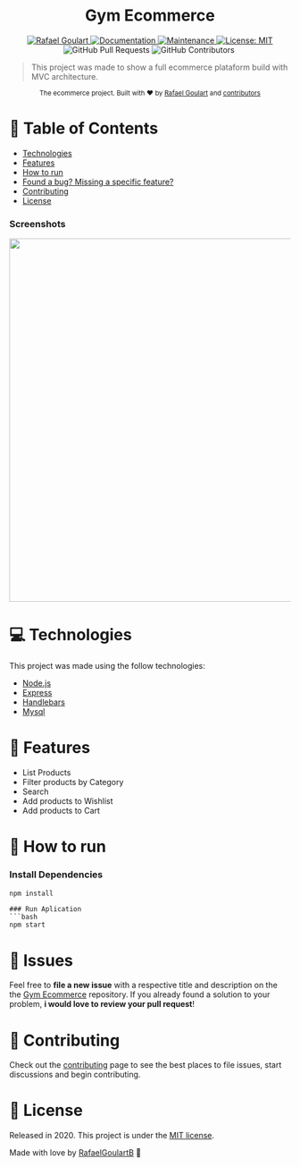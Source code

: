 <h1 align="center">Gym Ecommerce</h1>

<p align="center">	
   <a href="https://www.linkedin.com/in/rafael-goulartb/">
      <img alt="Rafael Goulart" src="https://img.shields.io/badge/-RafaelGoulartB-blue?style=flat&logo=Linkedin&logoColor=white" />
   </a>
  <a href="https://github.com/RafaelGoulartB/gym-ecommerce#readme">
    <img alt="Documentation" src="https://img.shields.io/badge/documentation-yes-brightgreen.svg" target="_blank" />
  </a>
  <a href="https://github.com/RafaelGoulartB/gym-ecommerce/graphs/commit-activity">
    <img alt="Maintenance" src="https://img.shields.io/badge/Maintained%3F-yes-brightgreen.svg" target="_blank" />
  </a>
  <a href="https://github.com/RafaelGoulartB/gym-ecommerce/blob/master/LICENSE">
    <img alt="License: MIT" src="https://img.shields.io/badge/License-MIT-yellow.svg" target="_blank" />
  </a>
  <img alt="GitHub Pull Requests" src="https://img.shields.io/github/issues-pr/RafaelGoulartB/gym-ecommerce" />
  <img alt="GitHub Contributors" src="https://img.shields.io/github/contributors/RafaelGoulartB/gym-ecommerce" />
  <img alt="" src="https://img.shields.io/github/repo-size/RafaelGoulartB/gym-ecommerce" />
</p>

> This project was made to show a full ecommerce plataform build with MVC architecture.

<div align="center">
  <sub>The ecommerce project. Built with ❤︎ by
    <a href="https://github.com/RafaelGoulartB">Rafael Goulart</a> and
    <a href="https://github.com/RafaelGoulartB/gym-ecommerce/graphs/contributors">
      contributors
    </a>
  </sub>
</div>

# :pushpin: Table of Contents

* [Technologies](#computer-technologies)
* [Features](#rocket-features)
* [How to run](#construction_worker-how-to-run)
* [Found a bug? Missing a specific feature?](#bug-issues)
* [Contributing](#tada-contributing)
* [License](#closed_book-license)

### Screenshots
<div align="center">
  <img src="https://github.com/RafaelGoulartB/gym-ecommerce/blob/master/site-suplementos.png" width="650">
</div>


# :computer: Technologies
This project was made using the follow technologies:

* [Node.js](https://nodejs.org/en/)   
* [Express](https://expressjs.com/)  
* [Handlebars](https://handlebarsjs.com/)
* [Mysql](https://www.mysql.com/)

# :rocket: Features

- List Products
- Filter products by Category
- Search
- Add products to Wishlist
- Add products to Cart

# :construction_worker: How to run
### Install Dependencies
```bash
npm install
```
```
### Run Aplication
```bash 
npm start 
```

# :bug: Issues

Feel free to **file a new issue** with a respective title and description on the the [Gym Ecommerce](https://github.com/RafaelGoulartB/gym-ecommerce/issues) repository. If you already found a solution to your problem, **i would love to review your pull request**!

# :tada: Contributing

Check out the [contributing](./CONTRIBUTING.md) page to see the best places to file issues, start discussions and begin contributing.

# :closed_book: License

Released in 2020.
This project is under the [MIT license](./LICENSE).

Made with love by [RafaelGoulartB](https://github.com/RafaelGoulartB) 🚀

